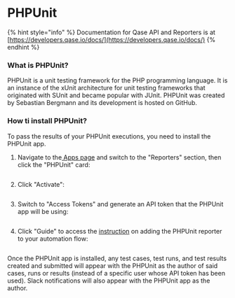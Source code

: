 # PHPUnit

{% hint style="info" %}
Documentation for Qase API and Reporters is at [https://developers.qase.io/docs/](https://developers.qase.io/docs/)
{% endhint %}

### What is PHPUnit?

PHPUnit is a unit testing framework for the PHP programming language. It is an instance of the xUnit architecture for unit testing frameworks that originated with SUnit and became popular with JUnit. PHPUnit was created by Sebastian Bergmann and its development is hosted on GitHub.

### How ti install PHPUnit?

To pass the results of your PHPUnit executions, you need to install the PHPUnit app.

1.  Navigate to the[ Apps page](https://app.qase.io/apps) and switch to the "Reporters" section, then click the "PHPUnit" card:



    <figure><img src="https://downloads.intercomcdn.com/i/o/658668945/b05f1f23c60dcc42f2c72987/image.png" alt=""><figcaption></figcaption></figure>
2.  Click "Activate":



    <figure><img src="https://downloads.intercomcdn.com/i/o/658669415/a2d7b087220d70f1258f3491/image.png" alt=""><figcaption></figcaption></figure>
3.  Switch to "Access Tokens" and generate an API token that the PHPUnit app will be using:



    <figure><img src="https://downloads.intercomcdn.com/i/o/658669878/c0d207dae7bf87f7f33af62c/image.png" alt=""><figcaption></figcaption></figure>
4.  Click "Guide" to access the [instruction](https://github.com/qase-tms/qase-phpunit#readme) on adding the PHPUnit reporter to your automation flow:



    <figure><img src="https://downloads.intercomcdn.com/i/o/658670350/d5aa68e79f05d7c8e029b1a1/image.png" alt=""><figcaption></figcaption></figure>

Once the PHPUnit app is installed, any test cases, test runs, and test results created and submitted will appear with the PHPUnit as the author of said cases, runs or results (instead of a specific user whose API token has been used). Slack notifications will also appear with the PHPUnit app as the author.
